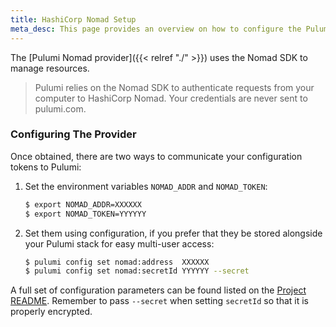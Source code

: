 ```yaml
---
title: HashiCorp Nomad Setup
meta_desc: This page provides an overview on how to configure the Pulumi Nomad Provider.
---
```


The [Pulumi Nomad provider]({{< relref "./" >}}) uses the Nomad SDK to manage resources.

> Pulumi relies on the Nomad SDK to authenticate requests from your computer to HashiCorp Nomad. Your credentials are never sent
> to pulumi.com.

### Configuring The Provider

Once obtained, there are two ways to communicate your configuration tokens to Pulumi:

1. Set the environment variables `NOMAD_ADDR` and `NOMAD_TOKEN`:

    ```bash
    $ export NOMAD_ADDR=XXXXXX
    $ export NOMAD_TOKEN=YYYYYY
    ```

2. Set them using configuration, if you prefer that they be stored alongside your Pulumi stack for easy multi-user access:

    ```bash
    $ pulumi config set nomad:address  XXXXXX
    $ pulumi config set nomad:secretId YYYYYY --secret
    ```

A full set of configuration parameters can be found listed on the [Project README](https://github.com/pulumi/pulumi-nomad/blob/master/README.md).
Remember to pass `--secret` when setting `secretId` so that it is properly encrypted.
